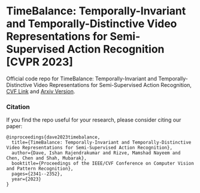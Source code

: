 # TimeBalance: Temporally-Invariant and Temporally-Distinctive Video Representations for Semi-Supervised Action Recognition [CVPR 2023]

Official code repo for TimeBalance: Temporally-Invariant and Temporally-Distinctive Video Representations for Semi-Supervised Action Recognition, [CVF Link](https://openaccess.thecvf.com/content/CVPR2023/papers/Dave_TimeBalance_Temporally-Invariant_and_Temporally-Distinctive_Video_Representations_for_Semi-Supervised_Action_Recognition_CVPR_2023_paper.pdf) and [Arxiv Version](https://arxiv.org/pdf/2303.16268.pdf). 

### Citation
If you find the repo useful for your research, please consider citing our paper: 
```
@inproceedings{dave2023timebalance,
  title={TimeBalance: Temporally-Invariant and Temporally-Distinctive Video Representations for Semi-Supervised Action Recognition},
  author={Dave, Ishan Rajendrakumar and Rizve, Mamshad Nayeem and Chen, Chen and Shah, Mubarak},
  booktitle={Proceedings of the IEEE/CVF Conference on Computer Vision and Pattern Recognition},
  pages={2341--2352},
  year={2023}
}
```
